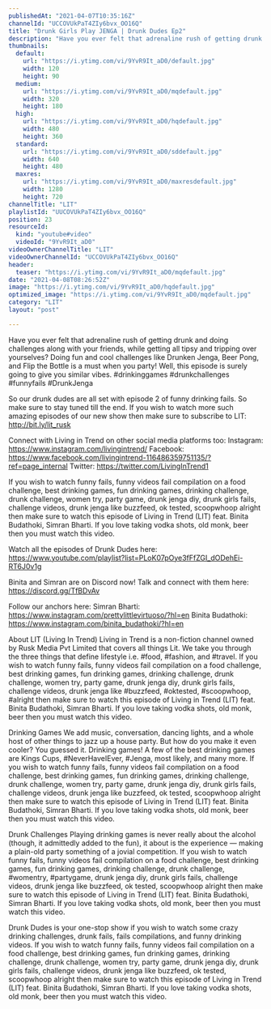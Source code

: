 ```yaml
---
publishedAt: "2021-04-07T10:35:16Z"
channelId: "UCCOVUkPaT4ZIy6bvx_OO16Q"
title: "Drunk Girls Play JENGA | Drunk Dudes Ep2"
description: "Have you ever felt that adrenaline rush of getting drunk and doing challenges along with your friends, while getting all tipsy and tripping over yourselves? Doing fun and cool challenges like Drunken Jenga, Beer Pong, and Flip the Bottle is a must when you party! Well, this episode is surely going to give you similar vibes. #drinkinggames #drunkchallenges #funnyfails #DrunkJenga\n\nSo our drunk dudes are all set with episode 2 of funny drinking fails. So make sure to stay tuned till the end. If you wish to watch more such amazing episodes of our new show then make sure to subscribe to LIT: http://bit.ly/lit_rusk\n\nConnect with Living in Trend on other social media platforms too: \nInstagram: https://www.instagram.com/livingintrend/ \nFacebook: https://www.facebook.com/livingintrend-116486359751135/?ref=page_internal \nTwitter: https://twitter.com/LivingInTrend1\n\nIf you wish to watch funny fails, funny videos fail compilation on a food challenge, best drinking games, fun drinking games, drinking challenge, drunk challenge, women try, party game, drunk jenga diy, drunk girls fails, challenge videos, drunk jenga like buzzfeed, ok tested, scoopwhoop alright then make sure to watch this episode of Living in Trend (LIT) feat. Binita Budathoki, Simran Bharti. If you love taking vodka shots, old monk, beer then you must watch this video.\n\nWatch all the episodes of Drunk Dudes here: https://www.youtube.com/playlist?list=PLoK07pOye3fFfZGI_dODehEi-RT6J0v1g\n\nBinita and Simran are on Discord now! Talk and connect with them here: https://discord.gg/TfBDvAv\n\nFollow our anchors here:\nSimran Bharti: https://www.instagram.com/prettylittlevirtuoso/?hl=en\nBinita Budathoki: https://www.instagram.com/binita_budathoki/?hl=en\n\nAbout LIT (Living In Trend)\nLiving in Trend is a non-fiction channel owned by Rusk Media Pvt Limited that covers all things Lit.  We take you through the three things that define lifestyle i.e. #food, #fashion, and #travel. If you wish to watch funny fails, funny videos fail compilation on a food challenge, best drinking games, fun drinking games, drinking challenge, drunk challenge, women try, party game, drunk jenga diy, drunk girls fails, challenge videos, drunk jenga like #buzzfeed, #oktested, #scoopwhoop, #alright then make sure to watch this episode of Living in Trend (LIT) feat. Binita Budathoki, Simran Bharti. If you love taking vodka shots, old monk, beer then you must watch this video.\n\nDrinking Games\nWe add music, conversation, dancing lights, and a whole host of other things to jazz up a house party. But how do you make it even cooler? You guessed it. Drinking games! A few of the best drinking games are  Kings Cups, #NeverHaveIEver, #Jenga, most likely, and many more. If you wish to watch funny fails, funny videos fail compilation on a food challenge, best drinking games, fun drinking games, drinking challenge, drunk challenge, women try, party game, drunk jenga diy, drunk girls fails, challenge videos, drunk jenga like buzzfeed, ok tested, scoopwhoop alright then make sure to watch this episode of Living in Trend (LIT) feat. Binita Budathoki, Simran Bharti. If you love taking vodka shots, old monk, beer then you must watch this video.\n\nDrunk Challenges\nPlaying drinking games is never really about the alcohol (though, it admittedly added to the fun), it about is the experience — making a plain-old party something of a jovial competition. If you wish to watch funny fails, funny videos fail compilation on a food challenge, best drinking games, fun drinking games, drinking challenge, drunk challenge, #womentry, #partygame, drunk jenga diy, drunk girls fails, challenge videos, drunk jenga like buzzfeed, ok tested, scoopwhoop alright then make sure to watch this episode of Living in Trend (LIT) feat. Binita Budathoki, Simran Bharti. If you love taking vodka shots, old monk, beer then you must watch this video.\n\nDrunk Dudes is your one-stop show if you wish to watch some crazy drinking challenges, drunk fails,  fails compilations, and funny drinking videos. If you wish to watch funny fails, funny videos fail compilation on a food challenge, best drinking games, fun drinking games, drinking challenge, drunk challenge, women try, party game, drunk jenga diy, drunk girls fails, challenge videos, drunk jenga like buzzfeed, ok tested, scoopwhoop alright then make sure to watch this episode of Living in Trend (LIT) feat. Binita Budathoki, Simran Bharti. If you love taking vodka shots, old monk, beer then you must watch this video."
thumbnails:
  default:
    url: "https://i.ytimg.com/vi/9YvR9It_aD0/default.jpg"
    width: 120
    height: 90
  medium:
    url: "https://i.ytimg.com/vi/9YvR9It_aD0/mqdefault.jpg"
    width: 320
    height: 180
  high:
    url: "https://i.ytimg.com/vi/9YvR9It_aD0/hqdefault.jpg"
    width: 480
    height: 360
  standard:
    url: "https://i.ytimg.com/vi/9YvR9It_aD0/sddefault.jpg"
    width: 640
    height: 480
  maxres:
    url: "https://i.ytimg.com/vi/9YvR9It_aD0/maxresdefault.jpg"
    width: 1280
    height: 720
channelTitle: "LIT"
playlistId: "UUCOVUkPaT4ZIy6bvx_OO16Q"
position: 23
resourceId:
  kind: "youtube#video"
  videoId: "9YvR9It_aD0"
videoOwnerChannelTitle: "LIT"
videoOwnerChannelId: "UCCOVUkPaT4ZIy6bvx_OO16Q"
header:
  teaser: "https://i.ytimg.com/vi/9YvR9It_aD0/mqdefault.jpg"
date: "2021-04-08T08:26:52Z"
image: "https://i.ytimg.com/vi/9YvR9It_aD0/hqdefault.jpg"
optimized_image: "https://i.ytimg.com/vi/9YvR9It_aD0/mqdefault.jpg"
category: "LIT"
layout: "post"

---
```

Have you ever felt that adrenaline rush of getting drunk and doing challenges along with your friends, while getting all tipsy and tripping over yourselves? Doing fun and cool challenges like Drunken Jenga, Beer Pong, and Flip the Bottle is a must when you party! Well, this episode is surely going to give you similar vibes. #drinkinggames #drunkchallenges #funnyfails #DrunkJenga

So our drunk dudes are all set with episode 2 of funny drinking fails. So make sure to stay tuned till the end. If you wish to watch more such amazing episodes of our new show then make sure to subscribe to LIT: http://bit.ly/lit_rusk

Connect with Living in Trend on other social media platforms too: 
Instagram: https://www.instagram.com/livingintrend/ 
Facebook: https://www.facebook.com/livingintrend-116486359751135/?ref=page_internal 
Twitter: https://twitter.com/LivingInTrend1

If you wish to watch funny fails, funny videos fail compilation on a food challenge, best drinking games, fun drinking games, drinking challenge, drunk challenge, women try, party game, drunk jenga diy, drunk girls fails, challenge videos, drunk jenga like buzzfeed, ok tested, scoopwhoop alright then make sure to watch this episode of Living in Trend (LIT) feat. Binita Budathoki, Simran Bharti. If you love taking vodka shots, old monk, beer then you must watch this video.

Watch all the episodes of Drunk Dudes here: https://www.youtube.com/playlist?list=PLoK07pOye3fFfZGI_dODehEi-RT6J0v1g

Binita and Simran are on Discord now! Talk and connect with them here: https://discord.gg/TfBDvAv

Follow our anchors here:
Simran Bharti: https://www.instagram.com/prettylittlevirtuoso/?hl=en
Binita Budathoki: https://www.instagram.com/binita_budathoki/?hl=en

About LIT (Living In Trend)
Living in Trend is a non-fiction channel owned by Rusk Media Pvt Limited that covers all things Lit.  We take you through the three things that define lifestyle i.e. #food, #fashion, and #travel. If you wish to watch funny fails, funny videos fail compilation on a food challenge, best drinking games, fun drinking games, drinking challenge, drunk challenge, women try, party game, drunk jenga diy, drunk girls fails, challenge videos, drunk jenga like #buzzfeed, #oktested, #scoopwhoop, #alright then make sure to watch this episode of Living in Trend (LIT) feat. Binita Budathoki, Simran Bharti. If you love taking vodka shots, old monk, beer then you must watch this video.

Drinking Games
We add music, conversation, dancing lights, and a whole host of other things to jazz up a house party. But how do you make it even cooler? You guessed it. Drinking games! A few of the best drinking games are  Kings Cups, #NeverHaveIEver, #Jenga, most likely, and many more. If you wish to watch funny fails, funny videos fail compilation on a food challenge, best drinking games, fun drinking games, drinking challenge, drunk challenge, women try, party game, drunk jenga diy, drunk girls fails, challenge videos, drunk jenga like buzzfeed, ok tested, scoopwhoop alright then make sure to watch this episode of Living in Trend (LIT) feat. Binita Budathoki, Simran Bharti. If you love taking vodka shots, old monk, beer then you must watch this video.

Drunk Challenges
Playing drinking games is never really about the alcohol (though, it admittedly added to the fun), it about is the experience — making a plain-old party something of a jovial competition. If you wish to watch funny fails, funny videos fail compilation on a food challenge, best drinking games, fun drinking games, drinking challenge, drunk challenge, #womentry, #partygame, drunk jenga diy, drunk girls fails, challenge videos, drunk jenga like buzzfeed, ok tested, scoopwhoop alright then make sure to watch this episode of Living in Trend (LIT) feat. Binita Budathoki, Simran Bharti. If you love taking vodka shots, old monk, beer then you must watch this video.

Drunk Dudes is your one-stop show if you wish to watch some crazy drinking challenges, drunk fails,  fails compilations, and funny drinking videos. If you wish to watch funny fails, funny videos fail compilation on a food challenge, best drinking games, fun drinking games, drinking challenge, drunk challenge, women try, party game, drunk jenga diy, drunk girls fails, challenge videos, drunk jenga like buzzfeed, ok tested, scoopwhoop alright then make sure to watch this episode of Living in Trend (LIT) feat. Binita Budathoki, Simran Bharti. If you love taking vodka shots, old monk, beer then you must watch this video.